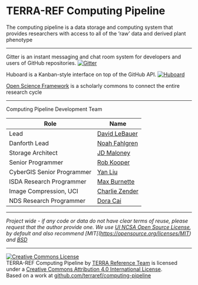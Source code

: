 # TERRA-REF Computing Pipeline

The computing pipeline is a data storage and computing system that provides researchers with access to all of the ‘raw’ data and derived plant phenotype
___
Gitter is an instant messaging and chat room system for developers and users of GitHub repositories.
[![Gitter](https://badges.gitter.im/terraref/computing-pipeline.svg)](https://gitter.im/terraref/computing-pipeline?utm_source=badge&utm_medium=badge&utm_campaign=pr-badge)

Huboard is a Kanban-style interface on top of the GitHub API.
[![Huboard](http://img.shields.io/badge/Hu-Board-7965cc.svg)](https://huboard.com/terraref/computing-pipeline)

[Open Science Framework](https://osf.io/n532g/) is a scholarly commons to connect the entire research cycle
___
Computing Pipeline Development Team

| Role | Name |
|---|---|
| Lead | [David LeBauer](https://github.com/dlebauer) | 
| Danforth Lead | [Noah Fahlgren](https://github.com/nfahlgren) | 
| Storage Architect | [JD Maloney](https://github.com/jdmaloney) | 
| Senior Programmer | [Rob Kooper](https://github.com/robkooper) |
| CyberGIS Senior Programmer |  [Yan Liu](https://github.com/yanliu-chn) | 
| ISDA Research Programmer |  [Max Burnette](https://github.com/max-zilla) |
| Image Compression, UCI | [Charlie Zender](https://github.com/czender)| 
| NDS Research Programmer | [Dora Cai](https://github.com/doracai)|


___
*Project wide - if any code or data do not have clear terms of reuse, please request that the author provide one. We use [UI NCSA Open Source License](https://opensource.org/licenses/NCSA), by default and also recommend [MIT[(https://opensource.org/licenses/MIT) and [BSD](https://opensource.org/licenses/BSD-2-Clause)*



___
<a href="http://creativecommons.org/licenses/by/4.0/" rel=
    "license"><img alt="Creative Commons License" src=
    "https://i.creativecommons.org/l/by/4.0/88x31.png" style=
    "border-width:0"></a><br>
    <span>TERRA-REF Computing Pipeline</span> by <a href="terraref.ncsa.illinois.edu"
    rel="cc:attributionURL">TERRA Reference Team</a> is licensed under a
    <a href="http://creativecommons.org/licenses/by/4.0/" rel=
    "license">Creative Commons Attribution 4.0 International License</a>.<br>
    Based on a work at <a href="github.com/terraref/==REPOSITORY==" rel=
    "dct:source">github.com/terraref/computing-pipeline</a>
